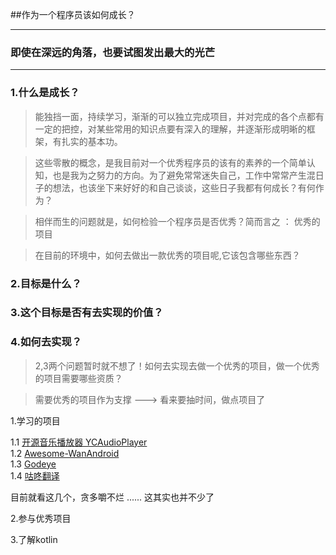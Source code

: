 ##作为一个程序员该如何成长？

***

 <h3>即使在深远的角落，也要试图发出最大的光芒

***

### 1.什么是成长？

> 能独挡一面，持续学习，渐渐的可以独立完成项目，并对完成的各个点都有一定的把控，对某些常用的知识点要有深入的理解，并逐渐形成明晰的框架，有扎实的基本功。

> 这些零散的概念，是我目前对一个优秀程序员的该有的素养的一个简单认知，也是我为之努力的方向。为了避免常常迷失自己，工作中常常产生混日子的想法，也该坐下来好好的和自己谈谈，这些日子我都有何成长？有何作为？

>相伴而生的问题就是，如何检验一个程序员是否优秀？简而言之 ： 优秀的项目

>在目前的环境中，如何去做出一款优秀的项目呢,它该包含哪些东西？

### 2.目标是什么？
### 3.这个目标是否有去实现的价值？
### 4.如何去实现？

> 2,3两个问题暂时就不想了！如何去实现去做一个优秀的项目，做一个优秀的项目需要哪些资质？

> 需要优秀的项目作为支撑 ---> 看来要抽时间，做点项目了

1.学习的项目

 1.1 [开源音乐播放器 YCAudioPlayer](http://www.wanandroid.com/blog/show/2076)</br>
 1.2 [Awesome-WanAndroid](http://www.wanandroid.com/blog/show/2075)</br>
 1.3 [Godeye](http://www.wanandroid.com/blog/show/2026)</br>
 1.4 [咕咚翻译](http://www.wanandroid.com/blog/show/2025)</br>

 目前就看这几个，贪多嚼不烂 ...... 这其实也并不少了

2.参与优秀项目

3.了解kotlin